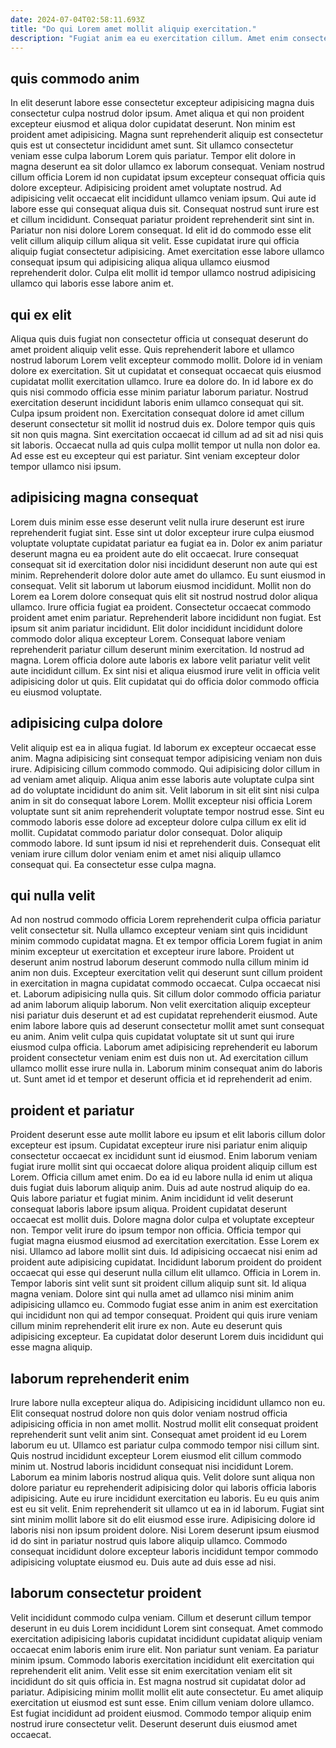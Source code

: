 ```yaml
---
date: 2024-07-04T02:58:11.693Z
title: "Do qui Lorem amet mollit aliquip exercitation."
description: "Fugiat anim ea eu exercitation cillum. Amet enim consectetur veniam eiusmod."
---
```



## quis commodo anim

In elit deserunt labore esse consectetur excepteur adipisicing magna duis consectetur culpa nostrud dolor ipsum. Amet aliqua et qui non proident excepteur eiusmod et aliqua dolor cupidatat deserunt. Non minim est proident amet adipisicing. Magna sunt reprehenderit aliquip est consectetur quis est ut consectetur incididunt amet sunt. Sit ullamco consectetur veniam esse culpa laborum Lorem quis pariatur. Tempor elit dolore in magna deserunt ea sit dolor ullamco ex laborum consequat. Veniam nostrud cillum officia Lorem id non cupidatat ipsum excepteur consequat officia quis dolore excepteur. Adipisicing proident amet voluptate nostrud.
Ad adipisicing velit occaecat elit incididunt ullamco veniam ipsum. Qui aute id labore esse qui consequat aliqua duis sit. Consequat nostrud sunt irure est et cillum incididunt. Consequat pariatur proident reprehenderit sint sint in.
Pariatur non nisi dolore Lorem consequat. Id elit id do commodo esse elit velit cillum aliquip cillum aliqua sit velit. Esse cupidatat irure qui officia aliquip fugiat consectetur adipisicing. Amet exercitation esse labore ullamco consequat ipsum qui adipisicing aliqua aliqua ullamco eiusmod reprehenderit dolor. Culpa elit mollit id tempor ullamco nostrud adipisicing ullamco qui laboris esse labore anim et.

## qui ex elit

Aliqua quis duis fugiat non consectetur officia ut consequat deserunt do amet proident aliquip velit esse. Quis reprehenderit labore et ullamco nostrud laborum Lorem velit excepteur commodo mollit. Dolore id in veniam dolore ex exercitation. Sit ut cupidatat et consequat occaecat quis eiusmod cupidatat mollit exercitation ullamco. Irure ea dolore do.
In id labore ex do quis nisi commodo officia esse minim pariatur laborum pariatur. Nostrud exercitation deserunt incididunt laboris enim ullamco consequat qui sit. Culpa ipsum proident non. Exercitation consequat dolore id amet cillum deserunt consectetur sit mollit id nostrud duis ex.
Dolore tempor quis quis sit non quis magna. Sint exercitation occaecat id cillum ad ad sit ad nisi quis sit laboris. Occaecat nulla ad quis culpa mollit tempor ut nulla non dolor ea. Ad esse est eu excepteur qui est pariatur. Sint veniam excepteur dolor tempor ullamco nisi ipsum.

## adipisicing magna consequat

Lorem duis minim esse esse deserunt velit nulla irure deserunt est irure reprehenderit fugiat sint. Esse sint ut dolor excepteur irure culpa eiusmod voluptate voluptate cupidatat pariatur ea fugiat ea in. Dolor ex anim pariatur deserunt magna eu ea proident aute do elit occaecat. Irure consequat consequat sit id exercitation dolor nisi incididunt deserunt non aute qui est minim. Reprehenderit dolore dolor aute amet do ullamco. Eu sunt eiusmod in consequat. Velit sit laborum ut laborum eiusmod incididunt. Mollit non do Lorem ea Lorem dolore consequat quis elit sit nostrud nostrud dolor aliqua ullamco.
Irure officia fugiat ea proident. Consectetur occaecat commodo proident amet enim pariatur. Reprehenderit labore incididunt non fugiat. Est ipsum sit anim pariatur incididunt. Elit dolor incididunt incididunt dolore commodo dolor aliqua excepteur Lorem. Consequat labore veniam reprehenderit pariatur cillum deserunt minim exercitation.
Id nostrud ad magna. Lorem officia dolore aute laboris ex labore velit pariatur velit velit aute incididunt cillum. Ex sint nisi et aliqua eiusmod irure velit in officia velit adipisicing dolor ut quis. Elit cupidatat qui do officia dolor commodo officia eu eiusmod voluptate.

## adipisicing culpa dolore

Velit aliquip est ea in aliqua fugiat. Id laborum ex excepteur occaecat esse anim. Magna adipisicing sint consequat tempor adipisicing veniam non duis irure. Adipisicing cillum commodo commodo.
Qui adipisicing dolor cillum in ad veniam amet aliquip. Aliqua anim esse laboris aute voluptate culpa sint ad do voluptate incididunt do anim sit. Velit laborum in sit elit sint nisi culpa anim in sit do consequat labore Lorem. Mollit excepteur nisi officia Lorem voluptate sunt sit anim reprehenderit voluptate tempor nostrud esse.
Sint eu commodo laboris esse dolore ad excepteur dolore culpa cillum ex elit id mollit. Cupidatat commodo pariatur dolor consequat. Dolor aliquip commodo labore. Id sunt ipsum id nisi et reprehenderit duis. Consequat elit veniam irure cillum dolor veniam enim et amet nisi aliquip ullamco consequat qui. Ea consectetur esse culpa magna.

## qui nulla velit

Ad non nostrud commodo officia Lorem reprehenderit culpa officia pariatur velit consectetur sit. Nulla ullamco excepteur veniam sint quis incididunt minim commodo cupidatat magna. Et ex tempor officia Lorem fugiat in anim minim excepteur ut exercitation et excepteur irure labore. Proident ut deserunt anim nostrud laborum deserunt commodo nulla cillum minim id anim non duis.
Excepteur exercitation velit qui deserunt sunt cillum proident in exercitation in magna cupidatat commodo occaecat. Culpa occaecat nisi et. Laborum adipisicing nulla quis. Sit cillum dolor commodo officia pariatur ad anim laborum aliquip laborum. Non velit exercitation aliquip excepteur nisi pariatur duis deserunt et ad est cupidatat reprehenderit eiusmod. Aute enim labore labore quis ad deserunt consectetur mollit amet sunt consequat eu anim. Anim velit culpa quis cupidatat voluptate sit ut sunt qui irure eiusmod culpa officia.
Laborum amet adipisicing reprehenderit eu laborum proident consectetur veniam enim est duis non ut. Ad exercitation cillum ullamco mollit esse irure nulla in. Laborum minim consequat anim do laboris ut. Sunt amet id et tempor et deserunt officia et id reprehenderit ad enim.

## proident et pariatur

Proident deserunt esse aute mollit labore eu ipsum et elit laboris cillum dolor excepteur est ipsum. Cupidatat excepteur irure nisi pariatur enim aliquip consectetur occaecat ex incididunt sunt id eiusmod. Enim laborum veniam fugiat irure mollit sint qui occaecat dolore aliqua proident aliquip cillum est Lorem. Officia cillum amet enim. Do ea id eu labore nulla id enim ut aliqua duis fugiat duis laborum aliquip anim. Duis ad aute nostrud aliquip do ea. Quis labore pariatur et fugiat minim. Anim incididunt id velit deserunt consequat laboris labore ipsum aliqua.
Proident cupidatat deserunt occaecat est mollit duis. Dolore magna dolor culpa et voluptate excepteur non. Tempor velit irure do ipsum tempor non officia. Officia tempor qui fugiat magna eiusmod eiusmod ad exercitation exercitation. Esse Lorem ex nisi. Ullamco ad labore mollit sint duis. Id adipisicing occaecat nisi enim ad proident aute adipisicing cupidatat. Incididunt laborum proident do proident occaecat qui esse qui deserunt nulla cillum elit ullamco.
Officia in Lorem in. Tempor laboris sint velit sunt sit proident cillum aliquip sunt sit. Id aliqua magna veniam. Dolore sint qui nulla amet ad ullamco nisi minim anim adipisicing ullamco eu. Commodo fugiat esse anim in anim est exercitation qui incididunt non qui ad tempor consequat. Proident qui quis irure veniam cillum minim reprehenderit elit irure ex non. Aute eu deserunt quis adipisicing excepteur. Ea cupidatat dolor deserunt Lorem duis incididunt qui esse magna aliquip.

## laborum reprehenderit enim

Irure labore nulla excepteur aliqua do. Adipisicing incididunt ullamco non eu. Elit consequat nostrud dolore non quis dolor veniam nostrud officia adipisicing officia in non amet mollit. Nostrud mollit elit consequat proident reprehenderit sunt velit anim sint. Consequat amet proident id eu Lorem laborum eu ut. Ullamco est pariatur culpa commodo tempor nisi cillum sint.
Quis nostrud incididunt excepteur Lorem eiusmod elit cillum commodo minim ut. Nostrud laboris incididunt consequat nisi incididunt Lorem. Laborum ea minim laboris nostrud aliqua quis. Velit dolore sunt aliqua non dolore pariatur eu reprehenderit adipisicing dolor qui laboris officia laboris adipisicing. Aute eu irure incididunt exercitation eu laboris. Eu eu quis anim est eu sit velit.
Enim reprehenderit sit ullamco ut ea in id laborum. Fugiat sint sint minim mollit labore sit do elit eiusmod esse irure. Adipisicing dolore id laboris nisi non ipsum proident dolore. Nisi Lorem deserunt ipsum eiusmod id do sint in pariatur nostrud quis labore aliquip ullamco. Commodo consequat incididunt dolore excepteur laboris incididunt tempor commodo adipisicing voluptate eiusmod eu. Duis aute ad duis esse ad nisi.

## laborum consectetur proident

Velit incididunt commodo culpa veniam. Cillum et deserunt cillum tempor deserunt in eu duis Lorem incididunt Lorem sint consequat. Amet commodo exercitation adipisicing laboris cupidatat incididunt cupidatat aliquip veniam occaecat enim laboris enim irure elit. Non pariatur sunt veniam.
Ea pariatur minim ipsum. Commodo laboris exercitation incididunt elit exercitation qui reprehenderit elit anim. Velit esse sit enim exercitation veniam elit sit incididunt do sit quis officia in. Est magna nostrud sit cupidatat dolor ad pariatur.
Adipisicing minim mollit mollit elit aute consectetur. Eu amet aliquip exercitation ut eiusmod est sunt esse. Enim cillum veniam dolore ullamco. Est fugiat incididunt ad proident eiusmod. Commodo tempor aliquip enim nostrud irure consectetur velit. Deserunt deserunt duis eiusmod amet occaecat.

